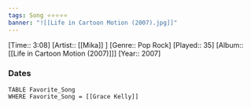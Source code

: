 ```yaml
---
tags: Song ⭐⭐⭐⭐⭐ 
banner: "![[Life in Cartoon Motion (2007).jpg]]"
---
```

[Time:: 3:08]
[Artist:: [[Mika]] ]
[Genre:: Pop Rock]
[Played:: 35]
[Album:: [[Life in Cartoon Motion (2007)]]]
[Year:: 2007]
### Dates
````dataview
TABLE Favorite_Song
WHERE Favorite_Song = [[Grace Kelly]]
````